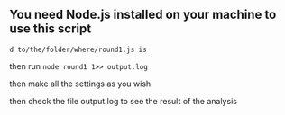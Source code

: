 ## You need Node.js installed on your machine to use this script

```d to/the/folder/where/round1.js is```

then run ```node round1 1>> output.log```

then make all the settings as you wish

then check the file output.log to see the result of the analysis
